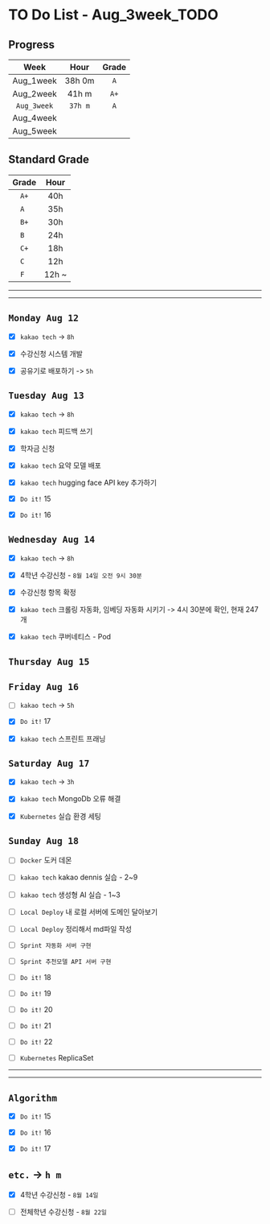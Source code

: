 # TO Do List - Aug_3week_TODO

## Progress
| Week | Hour | Grade |
|:---:|:---:|:---:|
|Aug_1week|38h 0m|`A`|
|Aug_2week|41h m|`A+`|
|`Aug_3week`|`37h m`|`A`|
|Aug_4week|||
|Aug_5week|||

## Standard Grade
| Grade | Hour |
|:---:|:---:|
|`A+`|40h|
|`A `|35h|
|`B+`|30h|
|`B `|24h|
|`C+`|18h|
|`C `|12h|
|`F `|12h ~|


---
---

## `Monday Aug 12`
- [x] `kakao tech` -> `8h`
- [x] 수강신청 시스템 개발
- [x] 공유기로 배포하기 -> `5h`


## `Tuesday Aug 13`
- [x] `kakao tech` -> `8h`
- [x] `kakao tech` 피드백 쓰기
- [x] 학자금 신청
- [x] `kakao tech` 요약 모델 배포
- [x] `kakao tech` hugging face API key 추가하기
- [x] `Do it!` 15
- [x] `Do it!` 16


## `Wednesday Aug 14` 
- [x] `kakao tech` -> `8h`
- [x] 4학년 수강신청 - `8월 14일 오전 9시 30분`
- [x] 수강신청 항목 확정
- [x] `kakao tech` 크롤링 자동화, 임베딩 자동화 시키기 -> 4시 30분에 확인, 현재 247개
- [x] `kakao tech` 쿠버네티스 - Pod


## `Thursday Aug 15`


## `Friday Aug 16` 
- [ ] `kakao tech` -> `5h`
- [x] `Do it!` 17
- [x] `kakao tech` 스프린트 프래닝


## `Saturday Aug 17` 
- [x] `kakao tech` -> `3h`
- [x] `kakao tech` MongoDb 오류 해결 
- [x] `Kubernetes` 실습 환경 세팅



## `Sunday Aug 18` 
- [ ] `Docker` 도커 데몬
- [ ] `kakao tech` kakao dennis 실습 - 2~9 
- [ ] `kakao tech` 생성형 AI 실습 - 1~3
- [ ] `Local Deploy` 내 로컬 서버에 도메인 달아보기
- [ ] `Local Deploy` 정리해서 md파일 작성
- [ ] `Sprint 자동화 서버 구현`  
- [ ] `Sprint 추천모델 API 서버 구현` 
- [ ] `Do it!` 18
- [ ] `Do it!` 19
- [ ] `Do it!` 20
- [ ] `Do it!` 21
- [ ] `Do it!` 22
- [ ] `Kubernetes` ReplicaSet



---
---
## `Algorithm`
- [x] `Do it!` 15
- [x] `Do it!` 16
- [x] `Do it!` 17




## `etc.` -> `h m`
- [x] 4학년 수강신청 - `8월 14일`
- [ ] 전체학년 수강신청 - `8월 22일`



<!-- ### 알고리즘 유형
1. 정렬
2. 그래프 탐색 BFS, DFS
3. DP
4. 자료구조 -> 우선순위 큐 마스터
5. 문자열 알고리즘 ?? 아니면 투 포인터 정도

> 요구사항 정리하기, 테스트케이스 짜보기(소수 테스트케이스가 유리, 11되면 거의 다 됨) -->



<!-- ## `Spring` -> `h m` -->


<br><br>

<!-- > `개인공부` : `6h 30m` -> `25h 36m` -> `22h 19m` -> -->

<br><br>

<!-- 
## `Java`
## `OPIc`
## `토익` 
-->





